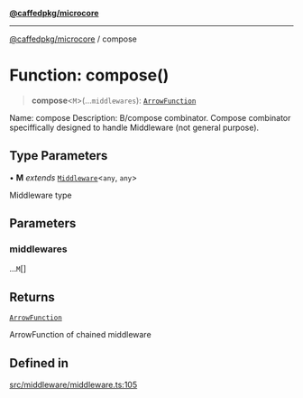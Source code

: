 [**@caffedpkg/microcore**](../README.md)

***

[@caffedpkg/microcore](../globals.md) / compose

# Function: compose()

> **compose**\<`M`\>(...`middlewares`): [`ArrowFunction`](../type-aliases/ArrowFunction.md)

Name: compose
Description: B/compose combinator. Compose combinator speciffically designed
 to handle Middleware (not general purpose).

## Type Parameters

• **M** *extends* [`Middleware`](../type-aliases/Middleware.md)\<`any`, `any`\>

Middleware type

## Parameters

### middlewares

...`M`[]

## Returns

[`ArrowFunction`](../type-aliases/ArrowFunction.md)

ArrowFunction of chained middleware

## Defined in

[src/middleware/middleware.ts:105](https://github.com/caffed/microcore/blob/3444f5042af4893783a848f270124aa74f8db032/src/middleware/middleware.ts#L105)

